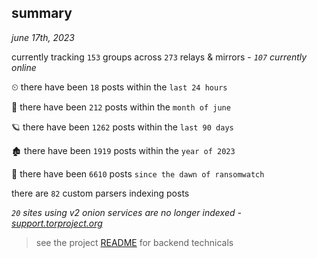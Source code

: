 
## summary
_june 17th, 2023_

currently tracking `153` groups across `273` relays & mirrors - _`107` currently online_

⏲ there have been `18` posts within the `last 24 hours`

🦈 there have been `212` posts within the `month of june`

🪐 there have been `1262` posts within the `last 90 days`

🏚 there have been `1919` posts within the `year of 2023`

🦕 there have been `6610` posts `since the dawn of ransomwatch`

there are `82` custom parsers indexing posts

_`20` sites using v2 onion services are no longer indexed - [support.torproject.org](https://support.torproject.org/onionservices/v2-deprecation/)_

> see the project [README](https://github.com/joshhighet/ransomwatch#ransomwatch--) for backend technicals
